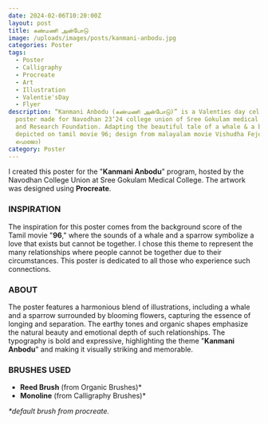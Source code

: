 ```yaml
---
date: 2024-02-06T10:20:00Z
layout: post
title: கண்மணி அன்போடு
image: /uploads/images/posts/kanmani-anbodu.jpg
categories: Poster
tags:
  - Poster
  - Calligraphy
  - Procreate
  - Art
  - Illustration
  - Valentie'sDay
  - Flyer
description: “Kanmani Anbodu (கண்மணி அன்போடு)” is a Valenties day celebration
  poster made for Navodhan 23’24 college union of Sree Gokulam medical college
  and Research Foundation. Adapting the beautiful tale of a whale & a bird
  depicted on tamil movie 96; design from malayalam movie Vishudha Fejo(വിശുദ്ധ
  ഫെജോ)
category: Poster
---
```

I created this poster for the "**Kanmani Anbodu**" program, hosted by the Navodhan College Union at Sree Gokulam Medical College. The artwork was designed using **Procreate**.

### INSPIRATION

The inspiration for this poster comes from the background score of the Tamil movie "**96**," where the sounds of a whale and a sparrow symbolize a love that exists but cannot be together. I chose this theme to represent the many relationships where people cannot be together due to their circumstances. This poster is dedicated to all those who experience such connections.

### ABOUT

The poster features a harmonious blend of illustrations, including a whale and a sparrow surrounded by blooming flowers, capturing the essence of longing and separation. The earthy tones and organic shapes emphasize the natural beauty and emotional depth of such relationships. The typography is bold and expressive, highlighting the theme "**Kanmani Anbodu**" and making it visually striking and memorable.

### BRUSHES USED

* **Reed Brush** (from Organic Brushes)*
* **Monoline** (from Calligraphy Brushes)*

*\*default brush from procreate.*